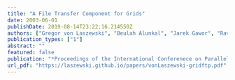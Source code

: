 ```yaml
---
title: "A File Transfer Component for Grids"
date: 2003-06-01
publishDate: 2019-08-14T23:22:16.214550Z
authors: ["Gregor von Laszewski", "Beulah Alunkal", "Jarek Gawor", "Ravi Madhuri", "Pawel Plaszczak", "Xian-He Sun"]
publication_types: ["1"]
abstract: ""
featured: false
publication: "*Proceedings of the International Conferenece on Parallel and Distributed Processing Techniques and Applications*"
url_pdf: "https://laszewski.github.io/papers/vonLaszewski-gridftp.pdf"
---
```


